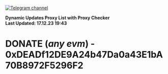 [![Telegram channel](https://img.shields.io/endpoint?url=https://runkit.io/damiankrawczyk/telegram-badge/branches/master?url=https://t.me/n4z4v0d)](https://t.me/n4z4v0d) 

**Dynamic Updates Proxy List with Proxy Checker**  
**Last Updated: 17.12.23 19:43**

# DONATE (_any evm_) - 0xDEADf12DE9A24b47Da0a43E1bA70B8972F5296F2

